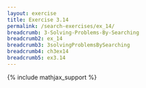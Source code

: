 ```yaml
---
layout: exercise
title: Exercise 3.14
permalink: /search-exercises/ex_14/
breadcrumb: 3-Solving-Problems-By-Searching
breadcrumb2: ex_14
breadcrumb3: 3solvingProblemsBySearching
breadcrumb4: ch3ex14
breadcrumb5: ex3.14
---
```


{% include mathjax_support %}

